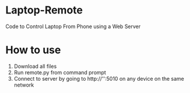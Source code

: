 # Laptop-Remote
 Code to Control Laptop From Phone using a Web Server

# How to use
1) Download all files
2) Run remote.py from command prompt
3) Connect to server by going to http://'<ip address of laptop>':5010 on any device on the same network
